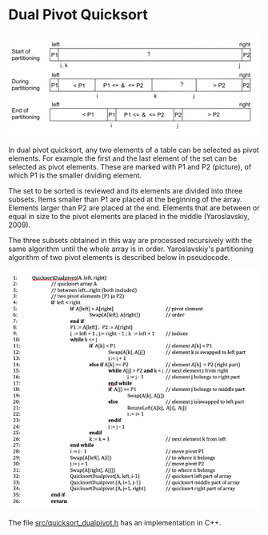 # Dual Pivot Quicksort

<img src="png/dualpivot.png" width="750">

In dual pivot quicksort, any two elements of a table can be selected as pivot elements.  For example the first and the last element of the set can be selected as pivot elements. These are marked with P1 and P2 (picture), of which P1 is the smaller dividing element.

The set to be sorted is reviewed and its elements are divided into three subsets. Items smaller than P1 are placed at the beginning of the array. Elements larger than P2 are placed at the end. Elements that are between or equal in size to the pivot elements are placed in the middle (Yaroslavskiy, 2009).

The three subsets obtained in this way are processed recursively with the same algorithm until the whole array is in order. Yaroslavskiy's partitioning algorithm of two pivot elements is described below in pseudocode.

<img src="png/dualpivotpseudocode.png" width="750">

The file [src/quicksort_dualpivot.h](https://github.com/lautanal/quicksort/blob/master/src/quicksort_dualpivot.h) has an implementation in C++.

